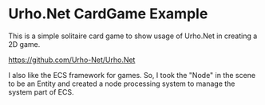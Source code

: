# Urho.Net CardGame Example
This is a simple solitaire card game to show usage of Urho.Net in creating a 2D game. 

https://github.com/Urho-Net/Urho.Net 

I also like the ECS framework for games. So, I took the "Node" in the scene to be an Entity and created a node processing system to manage the system part of ECS.
